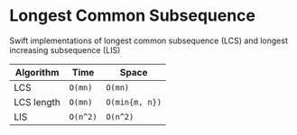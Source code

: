# Longest Common Subsequence

Swift implementations of longest common subsequence (LCS) and longest increasing subsequence (LIS)

| Algorithm  | Time     | Space          |
| ---------- | -------- | -------------- |
| LCS        | `O(mn)`  | `O(mn)`        |
| LCS length | `O(mn)`  | `O(min{m, n})` |
| LIS        | `O(n^2)` | `O(n^2)`       |
